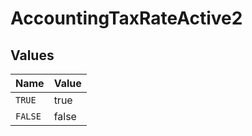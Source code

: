 # AccountingTaxRateActive2


## Values

| Name    | Value   |
| ------- | ------- |
| `TRUE`  | true    |
| `FALSE` | false   |